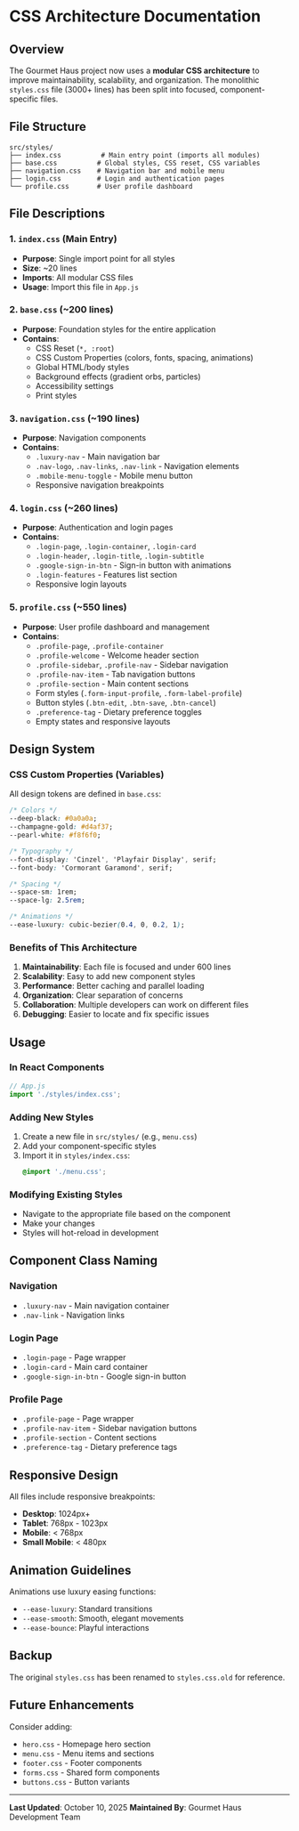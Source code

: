 # CSS Architecture Documentation

## Overview
The Gourmet Haus project now uses a **modular CSS architecture** to improve maintainability, scalability, and organization. The monolithic `styles.css` file (3000+ lines) has been split into focused, component-specific files.

## File Structure

```
src/styles/
├── index.css          # Main entry point (imports all modules)
├── base.css          # Global styles, CSS reset, CSS variables
├── navigation.css    # Navigation bar and mobile menu
├── login.css         # Login and authentication pages
└── profile.css       # User profile dashboard
```

## File Descriptions

### 1. `index.css` (Main Entry)
- **Purpose**: Single import point for all styles
- **Size**: ~20 lines
- **Imports**: All modular CSS files
- **Usage**: Import this file in `App.js`

### 2. `base.css` (~200 lines)
- **Purpose**: Foundation styles for the entire application
- **Contains**:
  - CSS Reset (`*, :root`)
  - CSS Custom Properties (colors, fonts, spacing, animations)
  - Global HTML/body styles
  - Background effects (gradient orbs, particles)
  - Accessibility settings
  - Print styles

### 3. `navigation.css` (~190 lines)
- **Purpose**: Navigation components
- **Contains**:
  - `.luxury-nav` - Main navigation bar
  - `.nav-logo`, `.nav-links`, `.nav-link` - Navigation elements
  - `.mobile-menu-toggle` - Mobile menu button
  - Responsive navigation breakpoints

### 4. `login.css` (~260 lines)
- **Purpose**: Authentication and login pages
- **Contains**:
  - `.login-page`, `.login-container`, `.login-card`
  - `.login-header`, `.login-title`, `.login-subtitle`
  - `.google-sign-in-btn` - Sign-in button with animations
  - `.login-features` - Features list section
  - Responsive login layouts

### 5. `profile.css` (~550 lines)
- **Purpose**: User profile dashboard and management
- **Contains**:
  - `.profile-page`, `.profile-container`
  - `.profile-welcome` - Welcome header section
  - `.profile-sidebar`, `.profile-nav` - Sidebar navigation
  - `.profile-nav-item` - Tab navigation buttons
  - `.profile-section` - Main content sections
  - Form styles (`.form-input-profile`, `.form-label-profile`)
  - Button styles (`.btn-edit`, `.btn-save`, `.btn-cancel`)
  - `.preference-tag` - Dietary preference toggles
  - Empty states and responsive layouts

## Design System

### CSS Custom Properties (Variables)
All design tokens are defined in `base.css`:

```css
/* Colors */
--deep-black: #0a0a0a;
--champagne-gold: #d4af37;
--pearl-white: #f8f6f0;

/* Typography */
--font-display: 'Cinzel', 'Playfair Display', serif;
--font-body: 'Cormorant Garamond', serif;

/* Spacing */
--space-sm: 1rem;
--space-lg: 2.5rem;

/* Animations */
--ease-luxury: cubic-bezier(0.4, 0, 0.2, 1);
```

### Benefits of This Architecture

1. **Maintainability**: Each file is focused and under 600 lines
2. **Scalability**: Easy to add new component styles
3. **Performance**: Better caching and parallel loading
4. **Organization**: Clear separation of concerns
5. **Collaboration**: Multiple developers can work on different files
6. **Debugging**: Easier to locate and fix specific issues

## Usage

### In React Components
```javascript
// App.js
import './styles/index.css';
```

### Adding New Styles
1. Create a new file in `src/styles/` (e.g., `menu.css`)
2. Add your component-specific styles
3. Import it in `styles/index.css`:
   ```css
   @import './menu.css';
   ```

### Modifying Existing Styles
- Navigate to the appropriate file based on the component
- Make your changes
- Styles will hot-reload in development

## Component Class Naming

### Navigation
- `.luxury-nav` - Main navigation container
- `.nav-link` - Navigation links

### Login Page
- `.login-page` - Page wrapper
- `.login-card` - Main card container
- `.google-sign-in-btn` - Google sign-in button

### Profile Page
- `.profile-page` - Page wrapper
- `.profile-nav-item` - Sidebar navigation buttons
- `.profile-section` - Content sections
- `.preference-tag` - Dietary preference tags

## Responsive Design

All files include responsive breakpoints:
- **Desktop**: 1024px+
- **Tablet**: 768px - 1023px
- **Mobile**: < 768px
- **Small Mobile**: < 480px

## Animation Guidelines

Animations use luxury easing functions:
- `--ease-luxury`: Standard transitions
- `--ease-smooth`: Smooth, elegant movements
- `--ease-bounce`: Playful interactions

## Backup

The original `styles.css` has been renamed to `styles.css.old` for reference.

## Future Enhancements

Consider adding:
- `hero.css` - Homepage hero section
- `menu.css` - Menu items and sections
- `footer.css` - Footer components
- `forms.css` - Shared form components
- `buttons.css` - Button variants

---

**Last Updated**: October 10, 2025
**Maintained By**: Gourmet Haus Development Team

